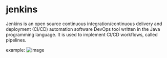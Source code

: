 # jenkins


Jenkins is an open source continuous integration/continuous delivery and deployment (CI/CD) automation software DevOps tool written in the Java programming language. It is used to implement CI/CD workflows, called pipelines.

example:  ![image](https://github.com/yuvan304/jenkins/assets/166113588/75b96aac-f32a-4fb5-a528-2410c31723f8)
